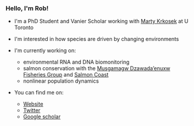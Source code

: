 ### Hello, I'm Rob!

- I'm a PhD Student and Vanier Scholar working with [Marty Krkosek](https://krkosek.eeb.utoronto.ca/) at U Toronto
- I'm interested in how species are driven by changing environments 
- I'm currently working on:
    - environmental RNA and DNA biomonitoring
    - salmon conservation with the [Musgamagw Dzawada’enuxw Fisheries Group](https://mdfgfisheries.ca/) and [Salmon Coast](https://salmoncoast.org/)
    - nonlinear population dynamics
 
- You can find me on:
    - [Website](https://www.roberthechler.ca/)
    - [Twitter](https://twitter.com/robert_hechler)
    - [Google scholar](https://scholar.google.com/citations?user=cCHc_DgAAAAJ&hl=en)
  

<!--
**RobertHechler/RobertHechler** is a ✨ _special_ ✨ repository because its `README.md` (this file) appears on your GitHub profile.

Here are some ideas to get you started:

- 🔭 I’m currently working on ...
- 🌱 I’m currently learning ...
- 👯 I’m looking to collaborate on ...
- 🤔 I’m looking for help with ...
- 💬 Ask me about ...
- 📫 How to reach me: ...
- 😄 Pronouns: ...
- ⚡ Fun fact: ...
-->
